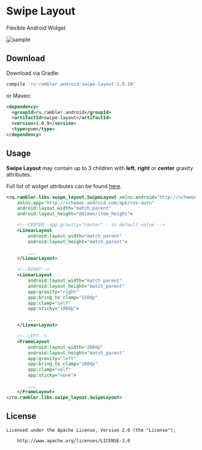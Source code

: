 # Swipe Layout

Flexible Android Widget

![sample](https://github.com/rambler-digital-solutions/swipe-layout-android/blob/master/rambler.mail.gif?raw=true)

## Download

Download via Gradle:
```groovy
compile 'ru.rambler.android:swipe-layout:1.0.10'
```
or Maven:
```xml
<dependency>
  <groupId>ru.rambler.android</groupId>
  <artifactId>swipe-layout</artifactId>
  <version>1.0.9</version>
  <type>pom</type>
</dependency>
```

## Usage

**Swipe Layout** may contain up to 3 children with **left**, **right** or **center** gravity attributes.

Full list of widget attributes can be found [here](https://github.com/rambler-digital-solutions/swipe-layout-android/blob/develop/swipe-layout/src/main/res/values/attrs.xml).

```xml
<ru.rambler.libs.swipe_layout.SwipeLayout xmlns:android="http://schemas.android.com/apk/res/android"
    xmlns:app="http://schemas.android.com/apk/res-auto"
    android:layout_width="match_parent"
    android:layout_height="@dimen/item_height">

    <!--CENTER. app:gravity="center" - is default value -->
    <LinearLayout
        android:layout_width="match_parent"
        android:layout_height="match_parent">
        
        ...
    </LinearLayout>

    <!--RIGHT-->
    <LinearLayout
        android:layout_width="match_parent"
        android:layout_height="match_parent"
        app:gravity="right"
        app:bring_to_clamp="150dp"
        app:clamp="self"        
        app:sticky="100dp">

        ...
    </LinearLayout>

    <!--LEFT-->
    <FrameLayout
        android:layout_width="200dp"
        android:layout_height="match_parent"
        app:gravity="left"
        app:bring_to_clamp="100dp"
        app:clamp="self"        
        app:sticky="none">

        ...
    </FrameLayout>
</ru.rambler.libs.swipe_layout.SwipeLayout>
```

## License

    Licensed under the Apache License, Version 2.0 (the "License");
    
        http://www.apache.org/licenses/LICENSE-2.0
